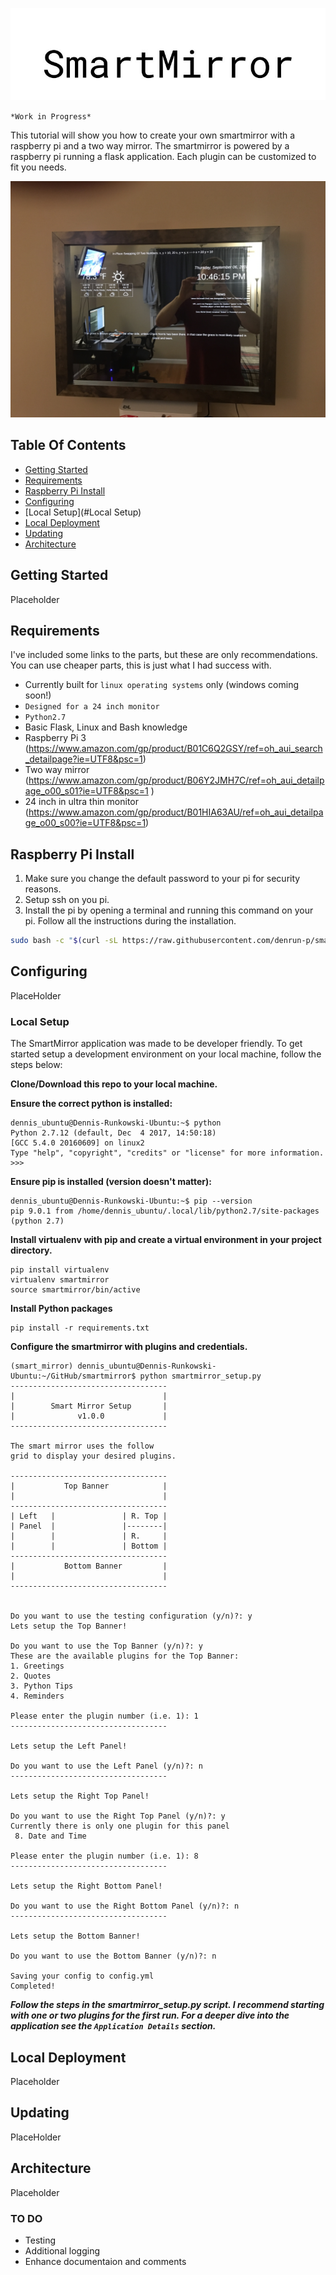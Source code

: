 ![Alt text](img/SmartMirror.jpg?raw=true "Smartmirror")

`*Work in Progress*`

This tutorial will show you how to create your own smartmirror with a raspberry pi and a two way mirror. The smartmirror is powered by a raspberry pi running a flask application. Each plugin can be customized to fit you needs.

![Alt text](img/smartmirror.JPG?raw=true "Smartmirror")

## Table Of Contents
- [Getting Started](#Getting-Started)
- [Requirements](#Requirements)
- [Raspberry Pi Install](#Raspberry-Pi-Install)
- [Configuring](#Configuring)
- [Local Setup](#Local Setup)
- [Local Deployment](#Local-Deployment)
- [Updating](#Updating) 
- [Architecture](#Architecture)

## Getting Started
Placeholder

## Requirements
I've included some links to the parts, but these are only recommendations. You can use cheaper parts, this is just what I had success with.
* Currently built for `linux operating systems` only (windows coming soon!)
* `Designed for a 24 inch monitor`
* `Python2.7`
* Basic Flask, Linux and Bash knowledge
* Raspberry Pi 3 (https://www.amazon.com/gp/product/B01C6Q2GSY/ref=oh_aui_search_detailpage?ie=UTF8&psc=1)
* Two way mirror (https://www.amazon.com/gp/product/B06Y2JMH7C/ref=oh_aui_detailpage_o00_s01?ie=UTF8&psc=1  )
* 24 inch in ultra thin monitor (https://www.amazon.com/gp/product/B01HIA63AU/ref=oh_aui_detailpage_o00_s00?ie=UTF8&psc=1)

## Raspberry Pi Install
1. Make sure you change the default password to your pi for security reasons.
2. Setup ssh on you pi.
3. Install the pi by opening a terminal and running this command on your pi. Follow all the instructions during the installation.
```bash
sudo bash -c "$(curl -sL https://raw.githubusercontent.com/denrun-p/smartmirror/master/deployment/raspberry_pi_config/raspberry_pi_install.sh)"
```

## Configuring
PlaceHolder

### Local Setup
The SmartMirror application was made to be developer friendly. To get started setup a development environment on your local machine, follow the steps below:

**Clone/Download this repo to your local machine.**

**Ensure the correct python is installed:**
```
dennis_ubuntu@Dennis-Runkowski-Ubuntu:~$ python
Python 2.7.12 (default, Dec  4 2017, 14:50:18) 
[GCC 5.4.0 20160609] on linux2
Type "help", "copyright", "credits" or "license" for more information.
>>> 
```
**Ensure pip is installed (version doesn't matter):**
```
dennis_ubuntu@Dennis-Runkowski-Ubuntu:~$ pip --version
pip 9.0.1 from /home/dennis_ubuntu/.local/lib/python2.7/site-packages (python 2.7)

```
**Install virtualenv with pip and create a virtual environment in your project directory.**
```
pip install virtualenv
virtualenv smartmirror
source smartmirror/bin/active
```
**Install Python packages**
```
pip install -r requirements.txt
```
**Configure the smartmirror with plugins and credentials.**
```
(smart_mirror) dennis_ubuntu@Dennis-Runkowski-Ubuntu:~/GitHub/smartmirror$ python smartmirror_setup.py 
-----------------------------------
|                                 |
|        Smart Mirror Setup       |
|              v1.0.0             |
-----------------------------------
   
The smart mirror uses the follow
grid to display your desired plugins.
 
-----------------------------------
|           Top Banner            |
|                                 |
-----------------------------------
| Left   |               | R. Top |
| Panel  |               |--------|
|        |               | R.     |
|        |               | Bottom |
-----------------------------------
|           Bottom Banner         |
|                                 |
-----------------------------------
 
 
Do you want to use the testing configuration (y/n)?: y
Lets setup the Top Banner!
 
Do you want to use the Top Banner (y/n)?: y
These are the available plugins for the Top Banner:
1. Greetings
2. Quotes
3. Python Tips
4. Reminders

Please enter the plugin number (i.e. 1): 1
-----------------------------------
 
Lets setup the Left Panel!
 
Do you want to use the Left Panel (y/n)?: n
-----------------------------------
 
Lets setup the Right Top Panel!
 
Do you want to use the Right Top Panel (y/n)?: y
Currently there is only one plugin for this panel
 8. Date and Time

Please enter the plugin number (i.e. 1): 8
-----------------------------------
 
Lets setup the Right Bottom Panel!
 
Do you want to use the Right Bottom Panel (y/n)?: n
-----------------------------------
 
Lets setup the Bottom Banner!
 
Do you want to use the Bottom Banner (y/n)?: n

Saving your config to config.yml
Completed!

```
***Follow the steps in the smartmirror_setup.py script. I recommend starting with one or two plugins for the first run. For a deeper dive into the application see the `Application Details` section.***

## Local Deployment
Placeholder

## Updating
PlaceHolder

## Architecture
Placeholder


### TO DO
* Testing
* Additional logging
* Enhance documentaion and comments